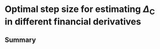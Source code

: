 # Optimal step size for estimating $\Delta_{\textrm{C}}$ in different financial derivatives

## Summary